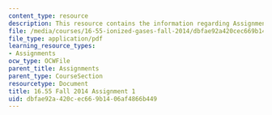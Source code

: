 ```yaml
---
content_type: resource
description: This resource contains the information regarding Assignment 1.
file: /media/courses/16-55-ionized-gases-fall-2014/dbfae92a420cec669b1406af4866b449_MIT16_55F14_Assignment1.pdf
file_type: application/pdf
learning_resource_types:
- Assignments
ocw_type: OCWFile
parent_title: Assignments
parent_type: CourseSection
resourcetype: Document
title: 16.55 Fall 2014 Assignment 1
uid: dbfae92a-420c-ec66-9b14-06af4866b449
---
```

